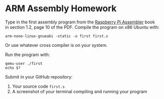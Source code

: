 # ARM Assembly Homework



Type in the first assembly program from the [Raspberry Pi Assembler](https://comp264.org/readings/RPiA.pdf) book in section 1.2, page 10 of the PDF. Compile the program on x86 Ubuntu with:

    arm-none-linux-gnueabi -static -o first first.s

Or use whatever cross compiler is on your system.

Run the program with:

    qemu-user ./first
    echo $?

Submit in your GitHub repository:

1. Your source code `first.s`
2. A screenshot of your terminal compiling and running your program
